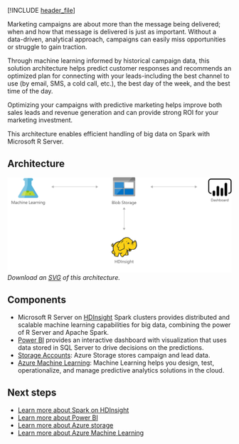 


[!INCLUDE [header_file](../../../includes/sol-idea-header.yml)]

Marketing campaigns are about more than the message being delivered; when and how that message is delivered is just as important. Without a data-driven, analytical approach, campaigns can easily miss opportunities or struggle to gain traction.

Through machine learning informed by historical campaign data, this solution architecture helps predict customer responses and recommends an optimized plan for connecting with your leads-including the best channel to use (by email, SMS, a cold call, etc.), the best day of the week, and the best time of the day.

Optimizing your campaigns with predictive marketing helps improve both sales leads and revenue generation and can provide strong ROI for your marketing investment.

This architecture enables efficient handling of big data on Spark with Microsoft R Server.

## Architecture

![Architecture Diagram](../media/predictive-marketing-campaigns-with-machine-learning-and-spark.png)
*Download an [SVG](../media/predictive-marketing-campaigns-with-machine-learning-and-spark.svg) of this architecture.*

## Components

* Microsoft R Server on [HDInsight](https://azure.microsoft.com/services/hdinsight) Spark clusters provides distributed and scalable machine learning capabilities for big data, combining the power of R Server and Apache Spark.
* [Power BI](https://powerbi.microsoft.com) provides an interactive dashboard with visualization that uses data stored in SQL Server to drive decisions on the predictions.
* [Storage Accounts](https://azure.microsoft.com/services/storage): Azure Storage stores campaign and lead data.
* [Azure Machine Learning](https://azure.microsoft.com/services/machine-learning): Machine Learning helps you design, test, operationalize, and manage predictive analytics solutions in the cloud.

## Next steps

* [Learn more about Spark on HDInsight](/azure/hdinsight/hdinsight-apache-spark-overview)
* [Learn more about Power BI](https://powerbi.microsoft.com/documentation/powerbi-landing-page)
* [Learn more about Azure storage](/azure/storage/common/storage-introduction)
* [Learn more about Azure Machine Learning](/azure/machine-learning/overview-what-is-azure-ml)